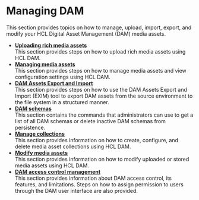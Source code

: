 # Managing DAM

This section provides topics on how to manage, upload, import, export, and modify your HCL Digital Asset Management (DAM) media assets.

- **[Uploading rich media assets](./upload_rich_media_assets.md)**  
This section provides steps on how to upload rich media assets using HCL DAM.
- **[Managing media assets](./manage_media_assets.md)**  
This section provides steps on how to manage media assets and view configuration settings using HCL DAM.
- **[DAM Assets Export and Import](./dam_exim.md)**  
This section provides steps on how to use the DAM Assets Export and Import (EXIM) tool to export DAM assets from the source environment to the file system in a structured manner.
- **[DAM schemas](./damschemas.md)**  
This section contains the commands that administrators can use to get a list of all DAM schemas or delete inactive DAM schemas from persistence.
- **[Manage collections](./manage_collections.md)**  
This section provides information on how to create, configure, and delete media asset collections using HCL DAM.
- **[Modify media assets](./modify_dam/index.md)**  
This section provides information on how to modify uploaded or stored media assets using HCL DAM.
- **[DAM access control management](./dam_access_control.md)**  
This section provides information about DAM access control, its features, and limitations. Steps on how to assign permission to users through the DAM user interface are also provided.
